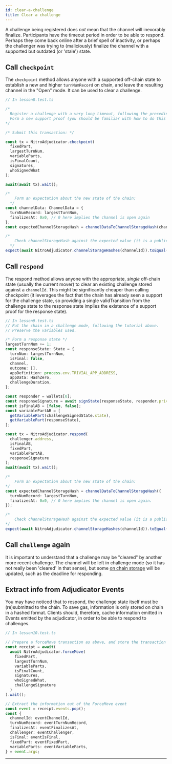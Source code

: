 ```yaml
---
id: clear-a-challenge
title: Clear a challenge
---
```


A challenge being registered does _not_ mean that the channel will inexorably finalize. Participants have the timeout period in order to be able to respond. Perhaps they come back online after a brief spell of inactivity, or perhaps the challenger was trying to (maliciously) finalize the channel with a supported but outdated (or 'stale') state.

## Call `checkpoint`

The `checkpoint` method allows anyone with a supported off-chain state to establish a new and higher `turnNumRecord` on chain, and leave the resulting channel in the "Open" mode. It can be used to clear a challenge.

```typescript
// In lesson8.test.ts

/* 
  Register a challenge with a very long timeout, following the preceding tutorial step
  Form a new support proof (you should be familiar with how to do this by now) with an increased largestTurnNum
*/

/* Submit this transaction: */

const tx = NitroAdjudicator.checkpoint(
  fixedPart,
  largestTurnNum,
  variableParts,
  isFinalCount,
  signatures,
  whoSignedWhat
);

await(await tx).wait();

/* 
    Form an expectation about the new state of the chain:
  */
const channelData: ChannelData = {
  turnNumRecord: largestTurnNum,
  finalizesAt: 0x0, // 0 here implies the channel is open again
};
const expectedChannelStorageHash = channelDataToChannelStorageHash(channelData);

/* 
    Check channelStorageHash against the expected value (it is a public mapping)
  */
expect(await NitroAdjudicator.channelStorageHashes(channelId)).toEqual(expectedChannelStorageHash);
```

## Call `respond`

The respond method allows anyone with the appropriate, _single_ off-chain state (usually the current mover) to clear an existing challenge stored against a `channelId`. This might be significantly cheaper than calling checkpoint (it leverages the fact that the chain has already seen a support for the challenge state, so providing a single validTransition from the challenge state to the response state implies the existence of a support proof for the response state).

```typescript
// In lesson9.test.ts
// Put the chain in a challenge mode, following the tutorial above.
// Preserve the variables used.

/* Form a response state */
largestTurnNum += 1;
const responseState: State = {
  turnNum: largestTurnNum,
  isFinal: false,
  channel,
  outcome: [],
  appDefinition: process.env.TRIVIAL_APP_ADDRESS,
  appData: HashZero,
  challengeDuration,
};

const responder = wallets[0];
const responseSignature = await signState(responseState, responder.privateKey).signature;
const isFinalAB = [false, false];
const variablePartAB = [
  getVariablePart(challengeSignedState.state),
  getVariablePart(responseState),
];

const tx = NitroAdjudicator.respond(
  challenger.address,
  isFinalAB,
  fixedPart,
  variablePartAB,
  responseSignature
);
await(await tx).wait();

/* 
    Form an expectation about the new state of the chain:
*/
const expectedChannelStorageHash = channelDataToChannelStorageHash({
  turnNumRecord: largestTurnNum,
  finalizesAt: 0x0, // 0 here implies the channel is open again.
});

/* 
    Check channelStorageHash against the expected value (it is a public mapping)
*/
expect(await NitroAdjudicator.channelStorageHashes(channelId)).toEqual(expectedChannelStorageHash);
```

## Call `challenge` again

It is important to understand that a challenge may be "cleared" by another more recent challenge. The channel will be left in challenge mode (so it has not really been 'cleared' in that sense), but some [on chain storage](./understand-channel-storage) will be updated, such as the deadline for responding.

## Extract info from Adjudicator Events

You may have noticed that to respond, the challenge state itself must be (re)submitted to the chain. To save gas, information is only stored on chain in a hashed format. Clients should, therefore, cache information emitted in Events emitted by the adjudicator, in order to be able to respond to challenges.

```typescript
// In lesson10.test.ts

// Prepare a forceMove transaction as above, and store the transaction receipt
const receipt = await(
  await NitroAdjudicator.forceMove(
    fixedPart,
    largestTurnNum,
    variableParts,
    isFinalCount,
    signatures,
    whoSignedWhat,
    challengeSignature
  )
).wait();

// Extract the information out of the ForceMove event
const event = receipt.events.pop();
const {
  channelId: eventChannelId,
  turnNumRecord: eventTurnNumRecord,
  finalizesAt: eventFinalizesAt,
  challenger: eventChallenger,
  isFinal: eventIsFinal,
  fixedPart: eventFixedPart,
  variableParts: eventVariableParts,
} = event.args;
```

---

